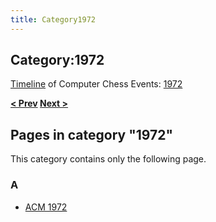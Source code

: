 ```yaml
---
title: Category1972
---
```

## Category:1972



[Timeline](Timeline "Timeline") of Computer Chess Events: [1972](https://en.wikipedia.org/wiki/1972)

**[\< Prev](Category:1971 "Category:1971") [Next >](Category:1973 "Category:1973")**

## Pages in category "1972"

This category contains only the following page.

### A

- [ACM 1972](ACM_1972 "ACM 1972")

